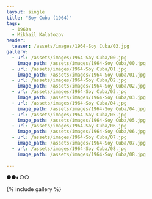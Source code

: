 ```yaml
---
layout: single
title: "Soy Cuba (1964)"
tags:
  - 1960s 
  - Mikhail Kalatozov
header:
  teaser: /assets/images/1964-Soy Cuba/03.jpg
gallery:
  - url: /assets/images/1964-Soy Cuba/00.jpg
    image_path: /assets/images/1964-Soy Cuba/00.jpg  
  - url: /assets/images/1964-Soy Cuba/01.jpg
    image_path: /assets/images/1964-Soy Cuba/01.jpg
  - url: /assets/images/1964-Soy Cuba/02.jpg
    image_path: /assets/images/1964-Soy Cuba/02.jpg
  - url: /assets/images/1964-Soy Cuba/03.jpg
    image_path: /assets/images/1964-Soy Cuba/03.jpg
  - url: /assets/images/1964-Soy Cuba/04.jpg
    image_path: /assets/images/1964-Soy Cuba/04.jpg
  - url: /assets/images/1964-Soy Cuba/05.jpg
    image_path: /assets/images/1964-Soy Cuba/05.jpg
  - url: /assets/images/1964-Soy Cuba/06.jpg
    image_path: /assets/images/1964-Soy Cuba/06.jpg
  - url: /assets/images/1964-Soy Cuba/07.jpg
    image_path: /assets/images/1964-Soy Cuba/07.jpg
  - url: /assets/images/1964-Soy Cuba/08.jpg
    image_path: /assets/images/1964-Soy Cuba/08.jpg
 
---
```

●●◐○○

{% include gallery %}
